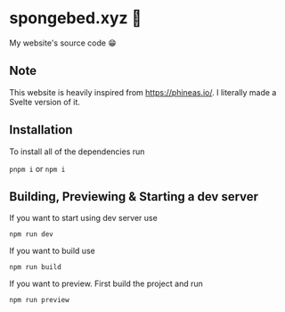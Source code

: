 # spongebed.xyz 🧽

My website's source code 😁

## Note

This website is heavily inspired from https://phineas.io/. I literally made a Svelte version of it.

## Installation
To install all of the dependencies run

`pnpm i` or `npm i`

## Building, Previewing & Starting a dev server
If you want to start using dev server use

`npm run dev`

If you want to build use

`npm run build`

If you want to preview. First build the project and run

`npm run preview`
